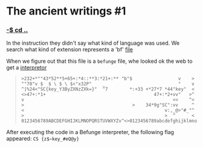# The ancient writings #1
### [-$ cd ..](../)

In the instruction they didn't say what kind of language was used. 
We search what kind of extension represents a 'bf' [file](code.bf)

When we figure out that this file is a `befunge` file, whe looked ok the web to get a [interpretor](http://qiao.github.io/javascript-playground/visual-befunge93-interpreter/)

> ```
> >232+*""43*52**5+65+:*4::**3:*21+:** "b"$                 v    >
> ^"78"v $  $ \ $ \ $<"x32P"    _                           "    v
> ^|%24<"SC{key_Y3ByZXNzZXk=}"  ^7        *:+33 +*27*7 *44"key"  <
> <>47+:*1+                                        47+:*2+vv"   >^
> v                                                       <<    ^<
> >                                        >    34*9g"SC":vv     ^
> <                                                    v:,_@>"#_"^
> >                                                    >  ^      <
> 0123456789ABCDEFGHIJKLMNOPQRSTUVWXYZv^<>0123456789abcdefghijklmnopqrstuvwxyz
> ```

After executing the code in a Befunge interpreter, the following flag appeared: `CS {z$~key_#eQ@y}`